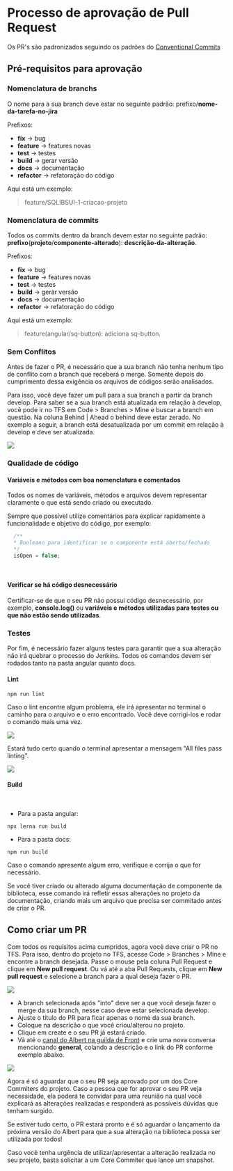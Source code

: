# Processo de aprovação de Pull Request

Os PR's são padronizados seguindo os padrões do [Conventional Commits](https://www.conventionalcommits.org/en/v1.0.0-beta.2/)

## Pré-requisitos para aprovação

### Nomenclatura de branchs

O nome para a sua branch deve estar no seguinte padrão: prefixo/**nome-da-tarefa-no-jira**

Prefixos: 
- **fix** -> bug
- **feature** -> features novas
- **test** -> testes
- **build** -> gerar versão
- **docs** -> documentação
- **refactor** -> refatoração do código

Aqui está um exemplo:
  > feature/SQLIBSUI-1-criacao-projeto

### Nomenclatura de commits

Todos os commits dentro da branch devem estar no seguinte padrão: **prefixo**(**projeto**/**componente-alterado**): **descrição-da-alteração**.

Prefixos: 
- **fix** -> bug
- **feature** -> features novas
- **test** -> testes
- **build** -> gerar versão
- **docs** -> documentação
- **refactor** -> refatoração do código

Aqui está um exemplo:
  > feature(angular/sq-button): adiciona sq-button.

### Sem Conflitos

Antes de fazer o PR, é necessário que a sua branch não tenha nenhum tipo de conflito com a branch que receberá o merge. Somente depois do cumprimento dessa exigência os arquivos de códigos serão analisados. 

Para isso, você deve fazer um pull para a sua branch a partir da branch develop. Para saber se a sua branch está atualizada em relação à develop, você pode ir no TFS em Code > Branches > Mine e buscar a branch em questão. Na coluna Behind | Ahead o behind deve estar zerado. No exemplo a seguir, a branch está desatualizada por um commit em relação à develop e deve ser atualizada.

![](./assets/img/outdated-branch.PNG)

### Qualidade de código

#### **Variáveis e métodos com boa nomenclatura e comentados**

Todos os nomes de variáveis, métodos e arquivos devem representar claramente o que está sendo criado ou executado.

Sempre que possível utilize comentários para explicar rapidamente a funcionalidade e objetivo do código, por exemplo:

```javascript
  /**
  * Booleano para identificar se o componente está aberto/fechado
  */
  isOpen = false;
```
<br/>

#### **Verificar se há código desnecessário**

Certificar-se de que o seu PR não possui código desnecessário, por exemplo, **console.log()** ou **variáveis e métodos utilizadas para testes ou que não estão sendo utilizadas**.

### Testes

Por fim, é necessário fazer alguns testes para garantir que a sua alteração não irá quebrar o processo do Jenkins. Todos os comandos devem ser rodados tanto na pasta angular quanto docs.

#### **Lint**

```shell
npm run lint
```

Caso o lint encontre algum problema, ele irá apresentar no terminal o caminho para o arquivo e o erro encontrado. Você deve corrigi-los e rodar o comando mais uma vez.

![](./assets/img/lint-error.png)

 Estará tudo certo quando o terminal apresentar a mensagem "All files pass linting".

 ![](./assets/img/lint-success.PNG)

#### **Build**
<br/>

* Para a pasta angular:

```shell
npx lerna run build
```

* Para a pasta docs:

```shell
npm run build
```

Caso o comando apresente algum erro, verifique e corrija o que for necessário. 

Se você tiver criado ou alterado alguma documentação de componente da biblioteca, esse comando irá refletir essas alterações no projeto da documentação, criando mais um arquivo que precisa ser commitado antes de criar o PR.

## Como criar um PR

Com todos os requisitos acima cumpridos, agora você deve criar o PR no TFS. Para isso, dentro do projeto no TFS, acesse Code > Branches > Mine e encontre a branch desejada. Passe o mouse pela coluna Pull Request e clique em **New pull request**. Ou vá até a aba Pull Requests, clique em **New pull request** e selecione a branch para a qual deseja fazer o PR.

![](./assets/img/new-pr.PNG)

* A branch selecionada após "into" deve ser a que você deseja fazer o merge da sua branch, nesse caso deve estar selecionada develop. 
* Ajuste o título do PR para ficar apenas o nome da sua branch.
* Coloque na descrição o que você criou/alterou no projeto.
* Clique em create e o seu PR já estará criado.
* Vá até o [canal do Albert na guilda de Front](https://teams.microsoft.com/l/channel/19%3aaa868053f487455d95d9377a83cbd391%40thread.skype/Albert?groupId=213b33cf-1a9f-47ee-82fb-d75f652321cc&tenantId=6c323b1c-4f63-4552-a20f-6d0da0bbf032) e crie uma nova conversa mencionando **general**, colando a descrição e o link do PR conforme exemplo abaixo.

![](./assets/img/pr-new-conversation.PNG)

Agora é só aguardar que o seu PR seja aprovado por um dos Core Commiters do projeto. Caso a pessoa que for aprovar o seu PR veja necessidade, ela poderá te convidar para uma reunião na qual você explicará as alterações realizadas e responderá as possíveis dúvidas que tenham surgido. 

Se estiver tudo certo, o PR estará pronto e é só aguardar o lançamento da próxima versão do Albert para que a sua alteração na biblioteca possa ser utilizada por todos!

Caso você tenha urgência de utilizar/apresentar a alteração realizada no seu projeto, basta solicitar a um Core Commiter que lance um snapshot.

